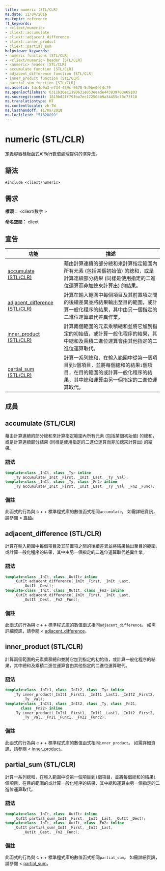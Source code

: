 ```yaml
---
title: numeric (STL/CLR)
ms.date: 11/04/2016
ms.topic: reference
f1_keywords:
- <cliext/numeric>
- cliext::accumulate
- cliext::adjacent_difference
- cliext::inner_product
- cliext::partial_sum
helpviewer_keywords:
- numeric functions [STL/CLR]
- <cliext/numeric> header [STL/CLR]
- <numeric> header [STL/CLR]
- accumulate function [STL/CLR]
- adjacent_difference function [STL/CLR]
- inner_product function [STL/CLR]
- partial_sum function [STL/CLR]
ms.assetid: 1dc4d9a3-e734-459c-9678-5d9be0ef4c79
ms.openlocfilehash: 0311b36ec1190631e053eeade443939703e69103
ms.sourcegitcommit: 1819bd2ff79fba7ec172504b9a34455c70c73f10
ms.translationtype: MT
ms.contentlocale: zh-TW
ms.lasthandoff: 11/09/2018
ms.locfileid: "51328899"
---
```

# <a name="numeric-stlclr"></a>numeric (STL/CLR)

定義容器樣板函式可執行數值處理提供的演算法。

## <a name="syntax"></a>語法

```
#include <cliext/numeric>
```

## <a name="requirements"></a>需求

**標頭：** \<cliext/數字 >

**命名空間：** cliext

## <a name="declarations"></a>宣告

|功能|描述|
|--------------|-----------------|
|[accumulate (STL/CLR)](#accumulate)|藉由計算連續的部分總和來計算指定範圍內所有元素 (包括某個初始值) 的總和，或是計算連續部分結果 (同樣是使用指定的二進位運算而非加總來計算出) 的結果。|
|[adjacent_difference (STL/CLR)](#adjacent_difference)|計算在輸入範圍中每個項目及其前置項之間的後續差異並將結果輸出至目的範圍，或計算一般化程序的結果，其中由另一個指定的二進位運算取代差異作業。|
|[inner_product (STL/CLR)](#inner_product)|計算兩個範圍的元素乘積總和並將它加到指定的初始值，或計算一般化程序的結果，其中總和及乘積二進位運算會由其他指定的二進位運算取代。|
|[partial_sum (STL/CLR)](#partial_sum)|計算一系列總和，在輸入範圍中從第一個項目到`i`個項目，並將每個總和的結果`i`個項目，在目的範圍的或計算一般化程序的結果，其中總和運算由另一個指定的二進位運算取代。|

## <a name="members"></a>成員

## <a name="accumulate"></a> accumulate (STL/CLR)

藉由計算連續的部分總和來計算指定範圍內所有元素 (包括某個初始值) 的總和，或是計算連續部分結果 (同樣是使用指定的二進位運算而非加總來計算出) 的結果。

### <a name="syntax"></a>語法

```cpp
template<class _InIt, class _Ty> inline
    _Ty accumulate(_InIt _First, _InIt _Last, _Ty _Val);
template<class _InIt, class _Ty, class _Fn2> inline
    _Ty accumulate(_InIt _First, _InIt _Last, _Ty _Val, _Fn2 _Func);
```

### <a name="remarks"></a>備註

此函式的行為與 c + + 標準程式庫的數值函式相同`accumulate`。 如需詳細資訊，請參閱 <<c0> [ 累積](../standard-library/numeric-functions.md#accumulate)。

## <a name="adjacent_difference"></a> adjacent_difference (STL/CLR)

計算在輸入範圍中每個項目及其前置項之間的後續差異並將結果輸出至目的範圍，或計算一般化程序的結果，其中由另一個指定的二進位運算取代差異作業。

### <a name="syntax"></a>語法

```cpp
template<class _InIt, class _OutIt> inline
    _OutIt adjacent_difference(_InIt _First, _InIt _Last,
        _OutIt _Dest);
template<class _InIt, class _OutIt, class _Fn2> inline
    _OutIt adjacent_difference(_InIt _First, _InIt _Last,
        _OutIt _Dest, _Fn2 _Func);
```

### <a name="remarks"></a>備註

此函式的行為與 c + + 標準程式庫的數值函式相同`adjacent_difference`。 如需詳細資訊，請參閱 < [adjacent_difference](../standard-library/numeric-functions.md#adjacent_difference)。

## <a name="inner_product"></a> inner_product (STL/CLR)

計算兩個範圍的元素乘積總和並將它加到指定的初始值，或計算一般化程序的結果，其中總和及乘積二進位運算會由其他指定的二進位運算取代。

### <a name="syntax"></a>語法

```cpp
template<class _InIt1, class _InIt2, class _Ty> inline
    _Ty inner_product(_InIt1 _First1, _InIt1 _Last1, _InIt2 _First2,
        _Ty _Val);
template<class _InIt1, class _InIt2, class _Ty, class _Fn21,
       class _Fn22> inline
    _Ty inner_product(_InIt1 _First1, _InIt1 _Last1, _InIt2 _First2,
        _Ty _Val, _Fn21 _Func1, _Fn22 _Func2);
```

### <a name="remarks"></a>備註

此函式的行為與 c + + 標準程式庫的數值函式相同`inner_product`。 如需詳細資訊，請參閱 < [inner_product](../standard-library/numeric-functions.md#inner_product)。

## <a name="partial_sum"></a> partial_sum (STL/CLR)

計算一系列總和，在輸入範圍中從第一個項目到`i`個項目，並將每個總和的結果`i`個項目，在目的範圍的或計算一般化程序的結果，其中總和運算由另一個指定的二進位運算取代。

### <a name="syntax"></a>語法

```cpp
template<class _InIt, class _OutIt> inline
    _OutIt partial_sum(_InIt _First, _InIt _Last, _OutIt _Dest);
template<class _InIt, class _OutIt, class _Fn2> inline
    _OutIt partial_sum(_InIt _First, _InIt _Last,
        _OutIt _Dest, _Fn2 _Func);
```

### <a name="remarks"></a>備註

此函式的行為與 c + + 標準程式庫的數值函式相同`partial_sum`。 如需詳細資訊，請參閱 < [partial_sum](../standard-library/numeric-functions.md#partial_sum)。